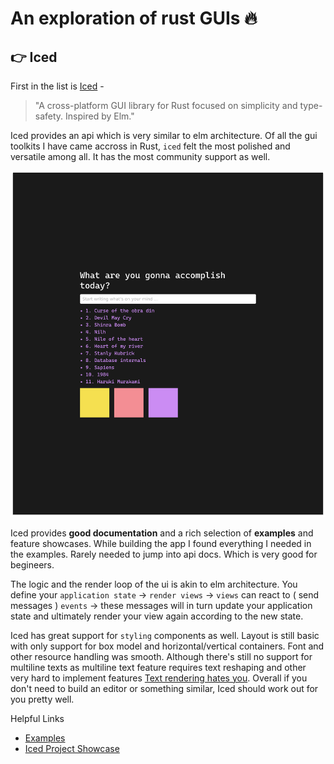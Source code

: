 # An exploration of rust GUIs 🔥

## 👉 Iced

First in the list is [Iced](https://github.com/hecrj/iced) -

> "A cross-platform GUI library for Rust focused on simplicity and type-safety. Inspired by Elm."

Iced provides an api which is very similar to elm architecture. Of all the gui toolkits
I have came accross in Rust, `iced` felt the most polished and versatile among all. It has the most community support as well.

![Alt text](/screenshots/Iced_gui.png?raw=true "Iced Screenshot 1")

Iced provides **good documentation** and a rich selection of **examples** and feature showcases. While building the app I found everything I needed in the examples. Rarely needed to jump into api docs. Which is very good for begineers.

The logic and the render loop of the ui is akin to elm architecture.
You define your `application state` -> `render views` -> `views` can react to ( send
messages ) `events` -> these messages will in turn update your application state
and ultimately render your view again according to the new state.

Iced has great support for `styling` components as well.
Layout is still basic with only support for box model and horizontal/vertical
containers. Font and other resource handling was smooth. Although there's still no support for
multiline texts as multiline text feature requires text reshaping and other very
hard to implement features [Text rendering hates you](https://gankra.github.io/blah/text-hates-you/).
Overall if you don't need to build an editor or something similar, Iced should
work out for you pretty well.

Helpful Links

- [Examples](https://github.com/hecrj/iced/tree/master/examples)
- [Iced Project Showcase](https://github.com/hecrj/iced/issues/355)
